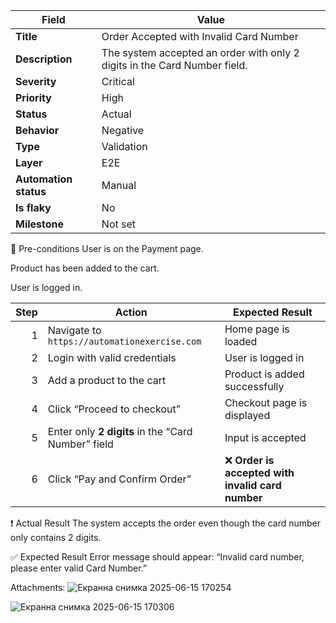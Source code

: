 | **Field**             | **Value**                                                                 |
| --------------------- | ------------------------------------------------------------------------- |
| **Title**             | Order Accepted with Invalid Card Number                                   |
| **Description**       | The system accepted an order with only 2 digits in the Card Number field. |
| **Severity**          | Critical                                                                  |
| **Priority**          | High                                                                      |
| **Status**            | Actual                                                                    |
| **Behavior**          | Negative                                                                  |
| **Type**              | Validation                                                                |
| **Layer**             | E2E                                                                       |
| **Automation status** | Manual                                                                    |
| **Is flaky**          | No                                                                        |
| **Milestone**         | Not set                                                                   |


📌 Pre-conditions
User is on the Payment page.

Product has been added to the cart.

User is logged in.

| **Step** | **Action**                                         | **Expected Result**                              |
| -------: | -------------------------------------------------- | ------------------------------------------------ |
|        1 | Navigate to `https://automationexercise.com`       | Home page is loaded                              |
|        2 | Login with valid credentials                       | User is logged in                                |
|        3 | Add a product to the cart                          | Product is added successfully                    |
|        4 | Click “Proceed to checkout”                        | Checkout page is displayed                       |
|        5 | Enter only **2 digits** in the “Card Number” field | Input is accepted                                |
|        6 | Click “Pay and Confirm Order”                      | ❌ **Order is accepted with invalid card number** |



❗ Actual Result
The system accepts the order even though the card number only contains 2 digits.

✅ Expected Result
Error message should appear:
“Invalid card number, please enter valid Card Number.”

Attachments: ![Екранна снимка 2025-06-15 170254](https://github.com/user-attachments/assets/bc4cfb79-c271-412a-9568-9c16f4156adc)

![Екранна снимка 2025-06-15 170306](https://github.com/user-attachments/assets/174caadd-aa78-4eaa-876e-5a827ce96323)
